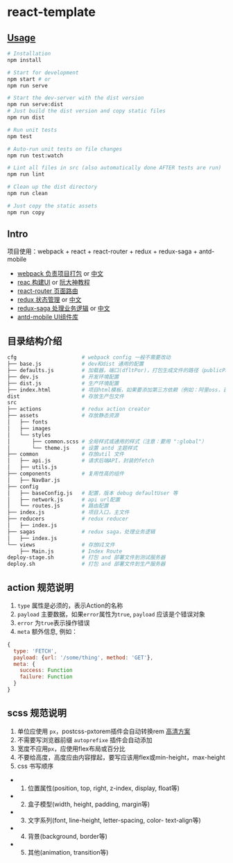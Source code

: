 # react-template

## [Usage](https://github.com/react-webpack-generators/generator-react-webpack)
```bash
# Installation
npm install

# Start for development
npm start # or
npm run serve

# Start the dev-server with the dist version
npm run serve:dist
# Just build the dist version and copy static files
npm run dist

# Run unit tests
npm test

# Auto-run unit tests on file changes
npm run test:watch

# Lint all files in src (also automatically done AFTER tests are run)
npm run lint

# Clean up the dist directory
npm run clean

# Just copy the static assets
npm run copy
```

## Intro
项目使用：webpack + react + react-router + redux + redux-saga + antd-mobile

- [webpack 负责项目打包](https://webpack.js.org) or [中文](https://doc.webpack-china.org)
- [reac 构建UI](https://facebook.github.io/react/docs/installation.html) or [阮大神教程](http://www.ruanyifeng.com/blog/2015/03/react.html)
- [react-router 页面路由](https://github.com/ReactTraining/react-router/tree/v3/docs)
- [redux 状态管理](http://redux.js.org) or [中文](http://cn.redux.js.org)
- [redux-saga 处理业务逻辑](https://redux-saga.github.io/redux-saga/) or [中文](http://leonshi.com/redux-saga-in-chinese/index.html)
- [antd-mobile UI组件库](https://mobile.ant.design)

## 目录结构介绍
<!-- ![tree](/doc/Wiki/images/tree.png) -->

```bash
cfg                     # webpack config 一般不需要改动
├── base.js             # dev和dist 通用的配置
├── defaults.js         # 加载器，端口(dfltPor)，打包生成文件的路径（publicPat）
├── dev.js              # 开发环境配置
├── dist.js             # 生产环境配置
├── index.html          # 项目html模板，如果要添加第三方依赖（例如：阿里oss，百度地图）需要修改此文件
dist                    # 存放生产包文件
src
├── actions             # redux action creator
├── assets              # 存放静态资源
│   ├── fonts
│   ├── images
│   └── styles
│       ├── common.scss # 全局样式或通用的样式（注意：要用 ":global"）
│       └── theme.js    # 设置 antd 主题样式
├── common              # 存放util 文件
│   ├── api.js          # 请求后端API，封装的fetch
│   ├── utils.js
├── components          # 复用性高的组件
│   ├── NavBar.js
├── config
│   ├── baseConfig.js   # 配置，版本 debug defaultUser 等
│   ├── network.js      # api url配置
│   └── routes.js       # 路由配置
├── index.js            # 项目入口，主文件
├── reducers            # redux reducer
│   ├── index.js
├── sagas               # redux saga，处理业务逻辑
│   ├── index.js
└── views               # 存放UI文件
    ├── Main.js         # Index Route
deploy-stage.sh         # 打包 and 部署文件到测试服务器
deploy.sh               # 打包 and 部署文件到生产服务器
```

## action 规范说明
1. `type` 属性是必须的，表示Action的名称
2. `payload` 主要数据，如果`error`属性为`true`, `payload` 应该是个错误对象
3. `error` 为`true`表示操作错误
4. `meta` 额外信息, 例如：
``` js
{
  type: 'FETCH',
  payload: {url: '/some/thing', method: 'GET'},
  meta: {
    success: Function
    failure: Function
  }
}
```

## scss 规范说明
1. 单位应使用 `px`，postcss-pxtorem插件会自动转换rem [高清方案](https://github.com/ant-design/ant-design-mobile/wiki/antd-mobile-0.8-以上版本「高清」方案设置)
2. 不需要写浏览器前缀 `autoprefixe` 插件会自动添加
3. 宽度不应用`px`，应使用flex布局或百分比
4. 不要给高度，高度应由内容撑起，要写应该用flex或min-height，max-height
5. css 书写顺序
- 1. 位置属性(position, top, right, z-index, display, float等)
- 2. 盒子模型(width, height, padding, margin等)
- 3. 文字系列(font, line-height, letter-spacing, color- text-align等)
- 4. 背景(background, border等)
- 5. 其他(animation, transition等)
